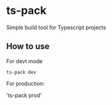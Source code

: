 # ts-pack

Simple build tool for Typescript projects

## How to use

For devt mode

`ts-pack dev`

For production:

'ts-pack prod'
